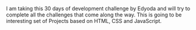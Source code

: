 I am taking this 30 days of development challenge by Edyoda and will try to complete all the challenges that come along the way.
This is going to be interesting set of Projects based on HTML, CSS and JavaScript.